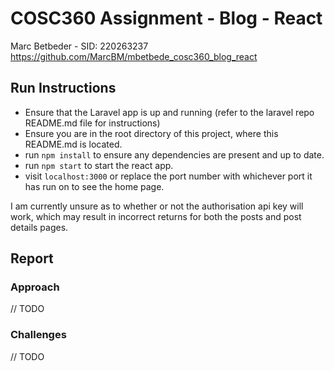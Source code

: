# COSC360 Assignment - Blog - React

Marc Betbeder - SID: 220263237
https://github.com/MarcBM/mbetbede_cosc360_blog_react

## Run Instructions

- Ensure that the Laravel app is up and running (refer to the laravel repo README.md file for instructions)
- Ensure you are in the root directory of this project, where this README.md is located.
- run `npm install` to ensure any dependencies are present and up to date.
- run `npm start` to start the react app.
- visit `localhost:3000` or replace the port number with whichever port it has run on to see the home page.

I am currently unsure as to whether or not the authorisation api key will work, which may result in incorrect returns for both the posts and post details pages.

## Report

### Approach

// TODO

### Challenges

// TODO

